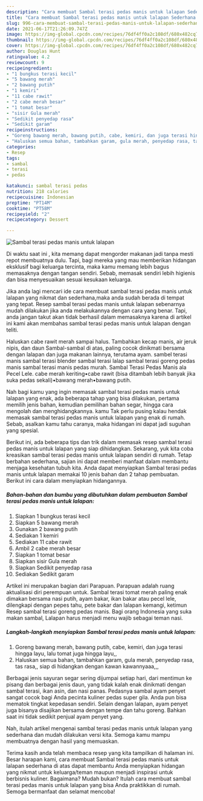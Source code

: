 ```yaml
---
description: "Cara membuat Sambal terasi pedas manis untuk lalapan Sederhana dan Mudah Dibuat"
title: "Cara membuat Sambal terasi pedas manis untuk lalapan Sederhana dan Mudah Dibuat"
slug: 996-cara-membuat-sambal-terasi-pedas-manis-untuk-lalapan-sederhana-dan-mudah-dibuat
date: 2021-06-17T21:26:09.747Z
image: https://img-global.cpcdn.com/recipes/76df4ff0a2c108df/680x482cq70/sambal-terasi-pedas-manis-untuk-lalapan-foto-resep-utama.jpg
thumbnail: https://img-global.cpcdn.com/recipes/76df4ff0a2c108df/680x482cq70/sambal-terasi-pedas-manis-untuk-lalapan-foto-resep-utama.jpg
cover: https://img-global.cpcdn.com/recipes/76df4ff0a2c108df/680x482cq70/sambal-terasi-pedas-manis-untuk-lalapan-foto-resep-utama.jpg
author: Douglas Hunt
ratingvalue: 4.2
reviewcount: 9
recipeingredient:
- "1 bungkus terasi kecil"
- "5 bawang merah"
- "2 bawang putih"
- "1 kemiri"
- "11 cabe rawit"
- "2 cabe merah besar"
- "1 tomat besar"
- "sisir Gula merah"
- "Sedikit penyedap rasa"
- "Sedikit garam"
recipeinstructions:
- "Goreng bawang merah, bawang putih, cabe, kemiri, dan juga terasi hingga layu, lalu tomat juga hingga layu,,"
- "Haluskan semua bahan, tambahkan garam, gula merah, penyedap rasa, tas rasa,, siap di hidangkan dengan kawan kawannyaaa,,,"
categories:
- Resep
tags:
- sambal
- terasi
- pedas

katakunci: sambal terasi pedas 
nutrition: 218 calories
recipecuisine: Indonesian
preptime: "PT14M"
cooktime: "PT58M"
recipeyield: "2"
recipecategory: Dessert

---
```



![Sambal terasi pedas manis untuk lalapan](https://img-global.cpcdn.com/recipes/76df4ff0a2c108df/680x482cq70/sambal-terasi-pedas-manis-untuk-lalapan-foto-resep-utama.jpg)

Di waktu  saat ini , kita memang dapat mengorder makanan jadi tanpa mesti repot membuatnya dulu. Tapi, bagi mereka yang mau memberikan hidangan eksklusif bagi keluarga tercinta, maka kamu memang lebih bagus memasaknya dengan tangan sendiri. Sebab, memasak sendiri lebih higienis dan bisa menyesuaikan sesuai kesukaan keluarga.

Jika anda lagi mencari ide cara membuat sambal terasi pedas manis untuk lalapan yang nikmat dan sederhana,maka anda sudah berada di tempat yang tepat. Resep sambal terasi pedas manis untuk lalapan  sebenarnya mudah dilakukan jika anda melakukannya dengan cara yang benar. Tapi, anda jangan takut akan tidak berhasil dalam memasaknya 
karena di artikel ini kami akan membahas sambal terasi pedas manis untuk lalapan dengan teliti.  

Haluskan cabe rawit merah sampai halus. Tambahkan kecap manis, air jeruk nipis, dan daun Sambal-sambal di atas, paling cocok dinikmati bersama dengan lalapan dan juga makanan lainnya, terutama ayam. sambel terasi manis sambal terasi blender sambal terasi lalap sambal terasi goreng pedas manis sambal terasi manis pedas murah. Sambal Terasi Pedas Manis ala Pecel Lele. cabe merah keriting•cabe rawit (bisa ditambah lebih banyak jika suka pedas sekali)•bawang merah•bawang putih.

Nah bagi kamu yang ingin memasak sambal terasi pedas manis untuk lalapan yang enak, ada beberapa tahap yang bisa dilakukan, pertama memilih jenis bahan, kemudian pemilihan bahan segar, hingga cara mengolah dan menghidangkannya. kamu Tak perlu pusing kalau hendak memasak sambal terasi pedas manis untuk lalapan yang enak di rumah. Sebab, asalkan kamu  tahu caranya, maka hidangan ini dapat jadi suguhan yang spesial.

Berikut ini, ada beberapa tips dan trik dalam memasak resep sambal terasi pedas manis untuk lalapan yang siap dihidangkan. Sekarang, yuk kita coba kreasikan sambal terasi pedas manis untuk lalapan sendiri di rumah. Tetap berbahan sederhana, sajian ini dapat memberi manfaat dalam membantu menjaga kesehatan tubuh kita. Anda dapat menyiapkan Sambal terasi pedas manis untuk lalapan memakai 10 jenis bahan dan 2 tahap pembuatan. Berikut ini cara dalam menyiapkan hidangannya.

<!--inarticleads1-->

##### Bahan-bahan dan bumbu yang dibutuhkan dalam pembuatan Sambal terasi pedas manis untuk lalapan:

1. Siapkan 1 bungkus terasi kecil
1. Siapkan 5 bawang merah
1. Gunakan 2 bawang putih
1. Sediakan 1 kemiri
1. Sediakan 11 cabe rawit
1. Ambil 2 cabe merah besar
1. Siapkan 1 tomat besar
1. Siapkan sisir Gula merah
1. Siapkan Sedikit penyedap rasa
1. Sediakan Sedikit garam


Artikel ini merupakan bagian dari Parapuan. Parapuan adalah ruang aktualisasi diri perempuan untuk. Sambal terasi tomat merah paling enak dimakan bersama nasi putih, ayam bakar, ikan bakar atau pecel lele, dilengkapi dengan pepes tahu, pete bakar dan lalapan kemangi, ketimun Resep sambal terasi goreng pedas manis. Bagi orang Indonesia yang suka makan sambal, Lalapan harus menjadi menu wajib sebagai teman nasi. 

<!--inarticleads2-->

##### Langkah-langkah menyiapkan Sambal terasi pedas manis untuk lalapan:

1. Goreng bawang merah, bawang putih, cabe, kemiri, dan juga terasi hingga layu, lalu tomat juga hingga layu,,
1. Haluskan semua bahan, tambahkan garam, gula merah, penyedap rasa, tas rasa,, siap di hidangkan dengan kawan kawannyaaa,,,


Berbagai jenis sayuran segar sering dijumpai setiap hari, dari mentimun ke pisang dan berbagai jenis daun, yang tidak kalah enak dinikmati dengan sambal terasi, ikan asin, dan nasi panas. Pedasnya sambal ayam penyet sangat cocok bagi Anda pecinta kuliner pedas super gila. Anda pun bisa mematok tingkat kepedasan sendiri. Selain dengan lalapan, ayam penyet juga bisanya disajikan bersama dengan tempe dan tahu goreng. Bahkan saat ini tidak sedikit penjual ayam penyet yang. 

Nah, itulah artikel mengenai  sambal terasi pedas manis untuk lalapan  yang sederhana dan mudah dilakukan versi kita. Semoga kamu mampu membuatnya dengan hasil yang memuaskan. 

Terima kasih anda telah membaca resep yang kita tampilkan di halaman ini. Besar harapan kami, cara membuat  Sambal terasi pedas manis untuk lalapan sederhana di atas dapat membantu Anda menyiapkan hidangan yang nikmat untuk keluarga/teman maupun menjadi inspirasi untuk berbisnis kuliner. Bagaimana? Mudah bukan? Itulah cara membuat sambal terasi pedas manis untuk lalapan yang bisa Anda praktikkan di rumah. Semoga bermanfaat dan selamat mencoba!

